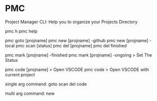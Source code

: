 # PMC
Project Manager CLI: Help you to organize your Projects Directory


pmc h
pmc help

pmc goto [projname]
pmc new [projname] -github
pmc new [projname] -local
pmc scan [status]
pmc del [projname]
pmc del finished

pmc mark [projname] -finished
pmc mark [projname] -ongoing > Set The Status

pmc code [projname] > Open VSCODE
pmc code > Open VSCODE with current project

single arg command:
    goto
    scan
    del
    code

multi arg command:
    new